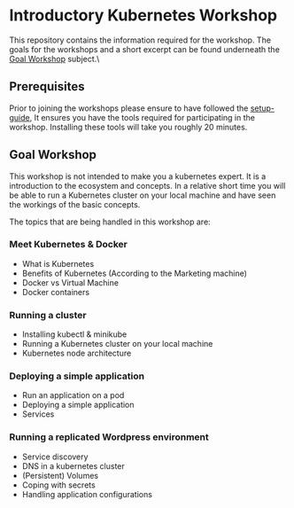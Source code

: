 # Introductory Kubernetes Workshop 
This repository contains the information required for the workshop. The goals for the workshops and a short excerpt can be found underneath the [Goal Workshop](#goal-workshop) subject.\

## Prerequisites
Prior to joining the workshops please ensure to have followed the [setup-guide](docs/setup.md), It ensures you have the tools required for participating in the workshop. Installing these tools will take you roughly 20 minutes.

## Goal Workshop
This workshop is not intended to make you a kubernetes expert. It is a introduction to the ecosystem and concepts. In a relative short time you will be able to run a Kubernetes cluster on your local machine and have seen the workings of the basic concepts. 

The topics that are being handled in this workshop are:

### Meet Kubernetes & Docker
- What is Kubernetes
- Benefits of Kubernetes (According to the Marketing machine)
- Docker vs Virtual Machine
- Docker containers

### Running a cluster
- Installing kubectl & minikube
- Running a Kubernetes cluster on your local machine
- Kubernetes node architecture

### Deploying a simple application
- Run an application on a pod
- Deploying a simple application
- Services

### Running a replicated Wordpress environment
- Service discovery
- DNS in a kubernetes cluster
- (Persistent) Volumes
- Coping with secrets
- Handling application configurations

